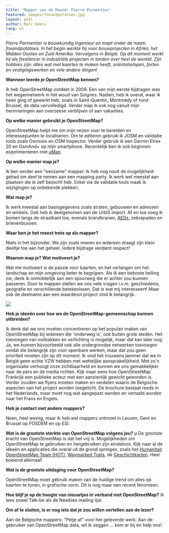```yaml
---
title: 'Mapper van de Maand: Pierre Parmentier'
featured: images/foxandpotatoes.jpg
layout: post
author: Marc Gemis
lang: nl
---
```


_Pierre Parmentier is bouwkundig ingenieur en mapt onder de naam foxandpotatoes. In het begin werkte hij voor bouwprojecten in Afrika, het Midden Oosten en Zuid Amerika. Vervolgens in België. Op dit moment werkt hij als freelancer in industriële projecten in landen over heel de wereld. Zijn hobbies zijn: alles wat met kaarten te maken heeft, oriëntatielopen, forten en vestigingswerken en vele andere dingen!_

**Wanneer leerde je OpenStreetMap kennen?**

Ik heb OpenStreetMap ontdekt in 2009. Een van mijn eerste bijdragen was het  wegennetwerk in  het woud van Soignes. Nadien, heb ik overal, waar ik heen ging of gewerkt heb, zoals in Saint-Quentin, Montmédy of rond Brussel, de data vervolledigd. Verder map ik ook nog vanuit mijn herinneringen aan overzeese verblijven of aan vakanties.

**Op welke manier gebruikt je OpenStreetMap?**

OpenStreetMap helpt me om mijn reizen voor te bereiden en interessepunten te localiseren. Om te editeren gebruik ik JOSM en validatie tools zoals Osmosis en OSM Inspector. Verder gebruik ik een Garmin Etrex 20 en OsmAnd+ op mijn smartphone. Recentelijk ben ik ook beginnen experimenteren met <a href="http://umap.openstreetmap.fr/">uMap</a>.

**Op welke manier map je?**

Ik ben eerder een "eenzame" mapper. Ik heb nog nooit de mogelijkheid gehad om deel te nemen aan een mapping party. Ik werk wel meestal aan plaatsen die ik zelf bezocht heb. Enkel via de validatie tools maak ik wijzigingen op onbekende plekken.

**Wat map je?** 

Ik werk meestal aan basisgegevens zoals straten, gebouwen en adressen en winkels. Ook heb ik deelgenomen aan de UrbIS import. Af en toe voeg ik bomen langs de straatkant toe, evenals brandkranen, <a href="http://nl.wikipedia.org/wiki/Automatische_externe_defibrillator">AEDs</a>, zebrapaden en brievenbussen.

**Waar ben je het meest trots op als mapper?** 

Niets in het bijzonder. We zijn zoals mieren en iedereen draagt zijn klein deeltje toe aan het geheel. Iedere bijdrage verdient respect!

**Waarom map je? Wat motiveert je?**

Wat me motiveert is de passie voor kaarten, en het verlangen om het landschap en mijn omgeving beter te begrijpen. Als ik een beboste helling zie, denk ik onmiddellijk aan een spoorweg die er achter zou kunnen passeren. Door te mappen stellen we ons vele vragen i.v.m. geschiedenis, geografie en verschillende betekenissen. Dat is wat mij interesseert! Maar ook de deelname aan een waardevol project vind ik belangrijk.

<a href="https://www.openstreetmap.org/user/foxandpotatoes"><img src="{{ site.baseurl }}/assets/images/foxandpotatoes_hdyc.png"/></a>

**Heb je ideeën over hoe we de OpenStreetMap-gemeenschap kunnen uitbreiden?**

Ik denk dat we ons moeten concentreren op het populair maken van OpenStreetMap bij iedereen die 'onderweg is', ook buiten grote steden. Het toevoegen van vuilbakken en verlichting is mogelijk, maar dat kan later nog. Ja, we kunnen bijvoorbeeld ook alle ondergrondse netwerken toevoegen omdat die belangrijk zijn voor openbare werken, maar dat zou geen prioriteit moeten zijn op dit moment.
Ik vind het trouwens jammer dat we in België geen echte VZW hebben met wettelijke aansprakelijkheid.  Met zo'n organisatie verhoogt onze zichtbaarheid en kunnen we ons gemakkelijker naar de pers en de media richten. Kijk maar eens hoe OpenStreetMap Frankrijk een publieke acteur met een aanzienlijk gewicht geworden is. 
Verder zouden we flyers moeten maken en verdelen waarin de Belgische aspecten van het project worden toegelicht. De brochure bestaat reeds in het Nederlands, maar moet nog wat aangepast worden en vertaald worden naar het Frans en Engels.

**Heb je contact met andere mappers?**

Neen, heel weinig, maar ik heb wel mappers ontmoet in Leuven, Gent en Brussel op FOSDEM en op ESI.

**Wat is de grootste sterkte van OpenStreetMap volgens jou?**
µ
De grootste kracht van OpenStreetMap is dat het vrij is. Mogelijkheden om OpenStreetMap te gebruiken en hergebruiken zijn eindeloos. Kijk naar al de ideeën en applicaties die overal uit de grond springen, zoals het <a href="http://hot.openstreetmap.org/">Humanitair OpenStreetMap Team (HOT)</a>, <a href="http://waymarkedtrails.org/">Waymarked Trails</a>, de <a href="http://geschichtskarten.openstreetmap.de/historische_objekte/">Geschichtkarten</a>. Heel boeiend allemaal!

**Wat is de grootste uitdaging voor OpenStreetMap?**

OpenStreetMap moet gebruik maken van de huidige trend om alles op kaarten te tonen, in grafische vorm. Dit is nog maar een recent fenomeen.

**Hoe blijf je op de hoogte van nieuwtjes in verband met OpenStreetMap?​**
Ik lees zowel Talk-be als de Newbies mailing lijst.

**Om af te sluiten, is er nog iets dat je zou willen vertellen aan de lezer?**

Aan de Belgische mappers: "Petje af" voor het geleverde werk. Aan de gebruiker van OpenStreetMap data, wil ik zeggen ... kom er bij en help ons!

